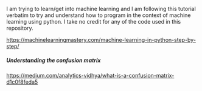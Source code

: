 I am trying to learn/get into machine learning and I am following
this tutorial verbatim to try and understand how to program in the
context of machine learning using python. I take no credit for
any of the code used in this repository.

https://machinelearningmastery.com/machine-learning-in-python-step-by-step/

##### Understanding the confusion matrix
https://medium.com/analytics-vidhya/what-is-a-confusion-matrix-d1c0f8feda5

